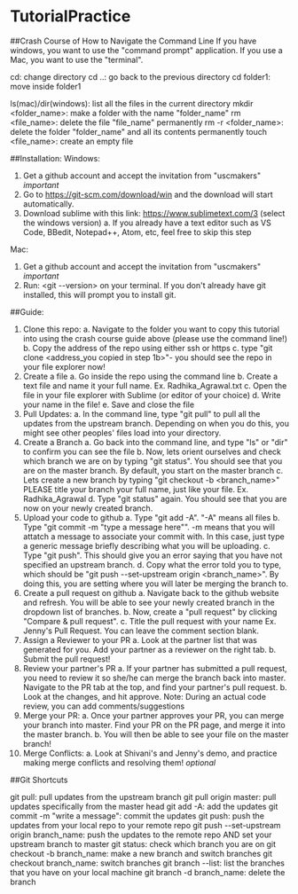# TutorialPractice

##Crash Course of How to Navigate the Command Line 
If you have windows, you want to use the "command prompt" application. If you use a Mac, you want to use the "terminal".

cd: change directory
	cd ..: go back to the previous directory
	cd folder1: move inside folder1

ls(mac)/dir(windows): list all the files in the current directory
mkdir <folder_name>: make a folder with the name "folder_name"
rm <file_name>: delete the file "file_name" permanently
rm -r <folder_name>: delete the folder "folder_name" and all its contents permanently
touch <file_name>: create an empty file

##Installation:
Windows:
1. Get a github account and accept the invitation from "uscmakers" *important*
2. Go to https://git-scm.com/download/win and the download will start automatically.
3. Download sublime with this link: https://www.sublimetext.com/3 (select the windows version)
	a. If you already have a text editor such as VS Code, BBedit, Notepad++, Atom, etc, feel free to skip this step


Mac:
1. Get a github account and accept the invitation from "uscmakers" *important*
2. Run: <git --version> on your terminal. If you don't already have git installed, this will prompt you to install git.

##Guide:
1. Clone this repo:
	a. Navigate to the folder you want to copy this tutorial into using the crash course guide above (please use the command line!)
	b. Copy the address of the repo using either ssh or https
	c. type "git clone <address_you copied in step 1b>"- you should see the repo in your file explorer now!
2. Create a file
	a. Go inside the repo using the command line
	b. Create a text file and name it your full name. Ex. Radhika_Agrawal.txt
	c. Open the file in your file explorer with Sublime (or editor of your choice)
	d. Write your name in the file!
	e. Save and close the file
3. Pull Updates:
	a. In the command line, type "git pull" to pull all the updates from the upstream branch. Depending on when you do this, you might see other peoples' files load into your directory.
4. Create a Branch
	a. Go back into the command line, and type "ls" or "dir" to confirm you can see the file
	b. Now, lets orient ourselves and check which branch we are on by typing "git status". You should see that you are on the master branch. By default, you start on the master branch
	c. Lets create a new branch by typing "git checkout -b <branch_name>" PLEASE title your branch your full name, just like your file. Ex. Radhika_Agrawal
	d. Type "git status" again. You should see that you are now on your newly created branch.
5. Upload your code to github
	a. Type "git add -A". "-A" means all files
	b. Type "git commit -m "type a message here"". -m means that you will attatch a message to associate your commit with. In this case, just type a generic message briefly describing what you will be uploading.
	c. Type "git push". This should give you an error saying that you have not specified an upstream branch. 
	d. Copy what the error told you to type, which should be "git push --set-upstream origin <branch_name>". By doing this, you are setting where you will later be merging the branch to.
6. Create a pull request on github
	a. Navigate back to the github website and refresh. You will be able to see your newly created branch in the dropdown list of branches.
	b. Now, create a "pull request" by clicking "Compare & pull request". 
	c. Title the pull request with your name Ex. Jenny's Pull Request. You can leave the comment section blank.
7. Assign a Reviewer to your PR
	a. Look at the partner list that was generated for you. Add your partner as a reviewer on the right tab.
	b. Submit the pull request! 
8. Review your partner's PR
	a. If your partner has submitted a pull request, you need to review it so she/he can merge the branch back into master. Navigate to the PR tab at the top, and find your partner's pull request. 
	b. Look at the changes, and hit approve. Note: During an actual code review, you can add comments/suggestions
9. Merge your PR:
	a. Once your partner approves your PR, you can merge your branch into master. Find your PR on the PR page, and merge it into the master branch.
	b. You will then be able to see your file on the master branch!
10. Merge Conflicts:
	a. Look at Shivani's and Jenny's demo, and practice making merge conflicts and resolving them! *optional*

##Git Shortcuts

git pull: pull updates from the upstream branch
git pull origin master: pull updates specifically from the master head
git add -A: add the updates 
git commit -m "write a message": commit the updates
git push: push the updates from your local repo to your remote repo
git push --set-upstream origin branch_name: push the updates to the remote repo AND set your upstream branch to master
git status: check which branch you are on
git checkout -b branch_name: make a new branch and switch branches
git checkout branch_name: switch branches
git branch --list: list the branches that you have on your local machine
git branch -d branch_name: delete the branch


